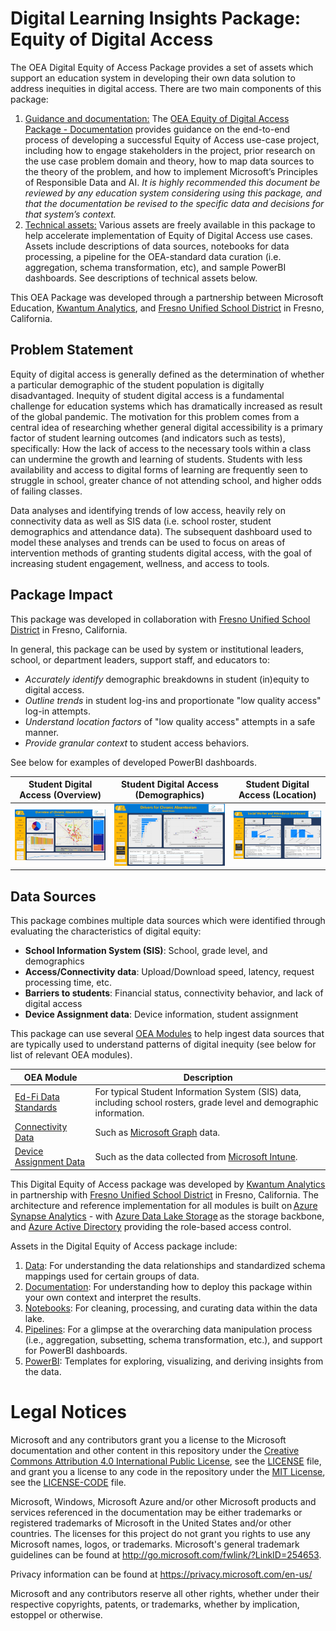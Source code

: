 # Digital Learning Insights Package: Equity of Digital Access
The OEA Digital Equity of Access Package provides a set of assets which support an education system in developing their own data solution to address inequities in digital access. There are two main components of this package:

1. <ins>Guidance and documentation:</ins> The [OEA Equity of Digital Access Package - Documentation](https://github.com/cstohlmann/oea-digital-learning-insights/tree/main/Digital_Equity_of_Access/docs) provides guidance on the end-to-end process of developing a successful Equity of Access use-case project, including how to engage stakeholders in the project, prior research on the use case problem domain and theory, how to map data sources to the theory of the problem, and how to implement Microsoft’s Principles of Responsible Data and AI. <em> It is highly recommended this document be reviewed by any education system considering using this package, and that the documentation be revised to the specific data and decisions for that system’s context. </em>
2. <ins>Technical assets:</ins> Various assets are freely available in this package to help accelerate implementation of Equity of Digital Access use cases. Assets include descriptions of data sources, notebooks for data processing, a pipeline for the OEA-standard data curation (i.e. aggregation, schema transformation, etc), and sample PowerBI dashboards. See descriptions of technical assets below.

This OEA Package was developed through a partnership between Microsoft Education, [Kwantum Analytics](https://www.kwantumanalytics.com/), and [Fresno Unified School District](https://www.fresnounified.org/) in Fresno, California.

## Problem Statement

Equity of digital access is generally defined as the determination of whether a particular demographic of the student population is digitally disadvantaged. Inequity of student digital access is a fundamental challenge for education systems which has dramatically increased as result of the global pandemic. The motivation for this problem comes from a central idea of researching whether general digital accessibility is a primary factor of student learning outcomes (and indicators such as tests), specifically: How the lack of access to the necessary tools within a class can undermine the growth and learning of students. Students with less availability and access to digital forms of learning are frequently seen to struggle in school, greater chance of not attending school, and higher odds of failing classes. 

Data analyses and identifying trends of low access, heavily rely on connectivity data as well as SIS data (i.e. school roster, student demographics and attendance data). The subsequent dashboard used to model these analyses and trends can be used to focus on areas of intervention methods of granting students digital access, with the goal of increasing student engagement, wellness, and access to tools.

## Package Impact

This package was developed in collaboration with [Fresno Unified School District](https://www.fresnounified.org/) in Fresno, California. 

In general, this package can be used by system or institutional leaders, school, or department leaders, support staff, and educators to:
 - <em>Accurately identify</em> demographic breakdowns in student (in)equity to digital access.
 - <em>Outline trends</em> in student log-ins and proportionate "low quality access" log-in attempts. 
 - <em>Understand location factors</em> of "low quality access" attempts in a safe manner.
 - <em>Provide granular context</em> to student access behaviors.

See below for examples of developed PowerBI dashboards.

Student Digital Access (Overview)  | Student Digital Access (Demographics) | Student Digital Access (Location)
:-------------------------:|:-------------------------:|:-------------------------:
![](https://github.com/cstohlmann/oea-at-risk-package/blob/main/Chronic_Absenteeism/docs/images/Chronic%20Absenteeism%20Dashboard%20Overview.png)  |  ![](https://github.com/cstohlmann/oea-at-risk-package/blob/main/Chronic_Absenteeism/docs/images/Chronic%20Absenteeism%20Drivers%20Dashboard.png) | ![](https://github.com/cstohlmann/oea-at-risk-package/blob/main/Chronic_Absenteeism/docs/images/Chronic%20Absenteeism%20Social%20Worker%20Dashboard.png)

## Data Sources

This package combines multiple data sources which were identified through evaluating the characteristics of digital equity: 
* <strong>School Information System (SIS)</strong>: School, grade level, and demographics
* <strong>Access/Connectivity data</strong>: Upload/Download speed, latency, request processing time, etc.
* <strong>Barriers to students</strong>: Financial status, connectivity behavior, and lack of digital access
* <strong>Device Assignment data</strong>: Device information, student assignment


This package can use several [OEA Modules](https://github.com/microsoft/OpenEduAnalytics/tree/main/modules) to help ingest data sources that are typically used to understand patterns of digital inequity (see below for list of relevant OEA modules).  

| OEA Module | Description |
| --- | --- |
| [Ed-Fi Data Standards](https://github.com/microsoft/OpenEduAnalytics/tree/main/modules/Education_Data_Standards/Ed-Fi) | For typical Student Information System (SIS) data, including school rosters, grade level and demographic information. |
| [Connectivity Data](https://github.com/microsoft/OpenEduAnalytics/tree/main/modules/Microsoft_Data) | Such as [Microsoft Graph](https://github.com/microsoft/OpenEduAnalytics/tree/main/modules/Microsoft_Data/Microsoft_Graph) data. |
| [Device Assignment Data](https://github.com/microsoft/OpenEduAnalytics/tree/main/modules/Microsoft_Data) | Such as the data collected from [Microsoft Intune](https://github.com/microsoft/OpenEduAnalytics/tree/main/modules/Microsoft_Data/Intune). |

This Digital Equity of Access package was developed by [Kwantum Analytics](https://www.kwantumanalytics.com/) in partnership with [Fresno Unified School District](https://www.fresnounified.org/) in Fresno, California. The architecture and reference implementation for all modules is built on [Azure Synapse Analytics](https://azure.microsoft.com/en-us/services/synapse-analytics/) - with [Azure Data Lake Storage](https://docs.microsoft.com/en-us/azure/storage/blobs/data-lake-storage-introduction) as the storage backbone, and [Azure Active Directory](https://azure.microsoft.com/en-us/services/active-directory/) providing the role-based access control.

Assets in the Digital Equity of Access package include:

1. [Data](https://github.com/cstohlmann/oea-digital-learning-insights/tree/main/Digital_Equity_of_Access/data): For understanding the data relationships and standardized schema mappings used for certain groups of data.
2. [Documentation](https://github.com/cstohlmann/oea-digital-learning-insights/tree/main/Digital_Equity_of_Access/docs): For understanding how to deploy this package within your own context and interpret the results.
3. [Notebooks](https://github.com/cstohlmann/oea-digital-learning-insights/tree/main/Digital_Equity_of_Access/notebooks): For cleaning, processing, and curating data within the data lake.
4. [Pipelines](https://github.com/cstohlmann/oea-digital-learning-insights/tree/main/Digital_Equity_of_Access/pipelines): For a glimpse at the overarching data manipulation process (i.e., aggregation, subsetting, schema transformation, etc.), and support for PowerBI dashboards.
5. [PowerBI](https://github.com/cstohlmann/oea-digital-learning-insights/tree/main/Digital_Equity_of_Access/powerbi): Templates for exploring, visualizing, and deriving insights from the data.

# Legal Notices
Microsoft and any contributors grant you a license to the Microsoft documentation and other content in this repository under the [Creative Commons Attribution 4.0 International Public License](https://creativecommons.org/licenses/by/4.0/legalcode), see the [LICENSE](https://github.com/microsoft/OpenEduAnalytics/blob/main/LICENSE) file, and grant you a license to any code in the repository under the [MIT License](https://opensource.org/licenses/MIT), see the [LICENSE-CODE](https://github.com/microsoft/OpenEduAnalytics/blob/main/LICENSE-CODE) file.

Microsoft, Windows, Microsoft Azure and/or other Microsoft products and services referenced in the documentation may be either trademarks or registered trademarks of Microsoft in the United States and/or other countries. The licenses for this project do not grant you rights to use any Microsoft names, logos, or trademarks. Microsoft's general trademark guidelines can be found at http://go.microsoft.com/fwlink/?LinkID=254653.

Privacy information can be found at https://privacy.microsoft.com/en-us/

Microsoft and any contributors reserve all other rights, whether under their respective copyrights, patents, or trademarks, whether by implication, estoppel or otherwise.
